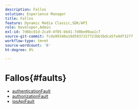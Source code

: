 ```yaml
---
description: Fallos
solution: Experience Manager
title: Fallos
feature: Dynamic Media Classic,SDK/API
role: Developer,Admin
exl-id: 7d6bcd1d-2ca9-4f05-bb41-7d0be09aa1c7
source-git-commit: fcda99340a18d5037157723bb3bdca5fa9df3277
workflow-type: tm+mt
source-wordcount: '6'
ht-degree: 0%

---
```


# Fallos{#faults}

* [authenticationFault](r-authentication-fault.md)
* [authorizationFault](r-authorization-fault.md)
* [ipsApiFault](r-ips-api-fault.md)
